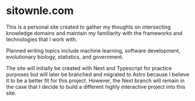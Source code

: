 # sitownle.com

This is a personal site created to gather my thoughts on intersecting knowledge domains and maintain my familiarity with the frameworks and technologies that I work with.

Planned writing topics include machine learning, software development, evolutionary biology, statistics, and government.

The site will initially be created with Next and Typescript for practice purposes but will later be branched and migrated to Astro because I believe it to be a better fit for this project. However, the Next branch will remain in the case that I decide to build a different highly interactive project into this site.
